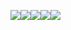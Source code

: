 ![](Pasted%20image%2020240207150412.png)![](Pasted%20image%2020240207150425.png)![](Pasted%20image%2020240207150444.png)![](Pasted%20image%2020240207150526.png)![](Pasted%20image%2020240207150545.png)